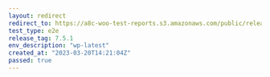 ```yaml
---
layout: redirect
redirect_to: https://a8c-woo-test-reports.s3.amazonaws.com/public/release/7.5.1/wp-latest/e2e/index.html
test_type: e2e
release_tag: 7.5.1
env_description: "wp-latest"
created_at: "2023-03-20T14:21:04Z"
passed: true
---
```

